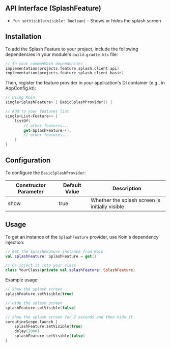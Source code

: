 ## API Interface (SplashFeature)
- `fun setVisible(visible: Boolean)` - Shows or hides the splash screen

## Installation

To add the Splash Feature to your project, include the following dependencies in your module's `build.gradle.kts` file:

```kotlin
// In your commonMain dependencies
implementation(projects.feature.splash.client.api)
implementation(projects.feature.splash.client.basic)
```

Then, register the feature provider in your application's DI container (e.g., in AppConfig.kt):

```kotlin
// Using Koin
single<SplashFeature> { BasicSplashProvider() }

// Add to your features list
single<List<Feature>> {
    listOf(
        // other features...
        get<SplashFeature>(),
        // other features...
    )
}
```

## Configuration
To configure the `BasicSplashProvider`:

Constructor Parameter | Default Value | Description
---------------------|---------------|-------------
show | true | Whether the splash screen is initially visible

## Usage
To get an instance of the `SplashFeature` provider, use Koin's dependency injection:

```kotlin
// Get the SplashFeature instance from Koin
val splashFeature: SplashFeature = get()

// Or inject it into your class
class YourClass(private val splashFeature: SplashFeature)
```

Example usage:

```kotlin
// Show the splash screen
splashFeature.setVisible(true)

// Hide the splash screen
splashFeature.setVisible(false)

// Show the splash screen for 2 seconds and then hide it
coroutineScope.launch {
    splashFeature.setVisible(true)
    delay(2000)
    splashFeature.setVisible(false)
}
```